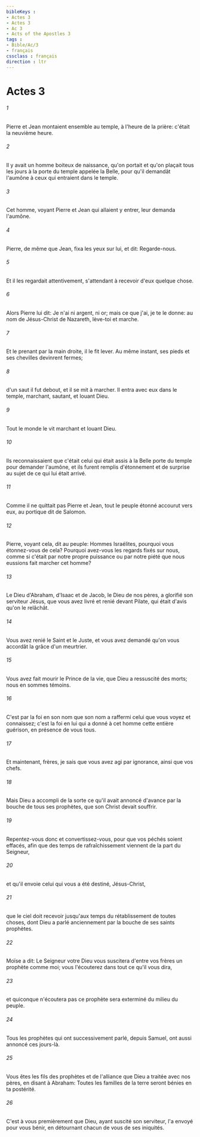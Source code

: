 ```yaml
---
bibleKeys : 
- Actes 3
- Actes 3
- Ac 3
- Acts of the Apostles 3
tags : 
- Bible/Ac/3
- français
cssclass : français
direction : ltr
---
```


# Actes 3

###### 1
Pierre et Jean montaient ensemble au temple, à l'heure de la prière: c'était la neuvième heure.
###### 2
Il y avait un homme boiteux de naissance, qu'on portait et qu'on plaçait tous les jours à la porte du temple appelée la Belle, pour qu'il demandât l'aumône à ceux qui entraient dans le temple.
###### 3
Cet homme, voyant Pierre et Jean qui allaient y entrer, leur demanda l'aumône.
###### 4
Pierre, de même que Jean, fixa les yeux sur lui, et dit: Regarde-nous.
###### 5
Et il les regardait attentivement, s'attendant à recevoir d'eux quelque chose.
###### 6
Alors Pierre lui dit: Je n'ai ni argent, ni or; mais ce que j'ai, je te le donne: au nom de Jésus-Christ de Nazareth, lève-toi et marche.
###### 7
Et le prenant par la main droite, il le fit lever. Au même instant, ses pieds et ses chevilles devinrent fermes;
###### 8
d'un saut il fut debout, et il se mit à marcher. Il entra avec eux dans le temple, marchant, sautant, et louant Dieu.
###### 9
Tout le monde le vit marchant et louant Dieu.
###### 10
Ils reconnaissaient que c'était celui qui était assis à la Belle porte du temple pour demander l'aumône, et ils furent remplis d'étonnement et de surprise au sujet de ce qui lui était arrivé.
###### 11
Comme il ne quittait pas Pierre et Jean, tout le peuple étonné accourut vers eux, au portique dit de Salomon.
###### 12
Pierre, voyant cela, dit au peuple: Hommes Israélites, pourquoi vous étonnez-vous de cela? Pourquoi avez-vous les regards fixés sur nous, comme si c'était par notre propre puissance ou par notre piété que nous eussions fait marcher cet homme?
###### 13
Le Dieu d'Abraham, d'Isaac et de Jacob, le Dieu de nos pères, a glorifié son serviteur Jésus, que vous avez livré et renié devant Pilate, qui était d'avis qu'on le relâchât.
###### 14
Vous avez renié le Saint et le Juste, et vous avez demandé qu'on vous accordât la grâce d'un meurtrier.
###### 15
Vous avez fait mourir le Prince de la vie, que Dieu a ressuscité des morts; nous en sommes témoins.
###### 16
C'est par la foi en son nom que son nom a raffermi celui que vous voyez et connaissez; c'est la foi en lui qui a donné à cet homme cette entière guérison, en présence de vous tous.
###### 17
Et maintenant, frères, je sais que vous avez agi par ignorance, ainsi que vos chefs.
###### 18
Mais Dieu a accompli de la sorte ce qu'il avait annoncé d'avance par la bouche de tous ses prophètes, que son Christ devait souffrir.
###### 19
Repentez-vous donc et convertissez-vous, pour que vos péchés soient effacés, afin que des temps de rafraîchissement viennent de la part du Seigneur,
###### 20
et qu'il envoie celui qui vous a été destiné, Jésus-Christ,
###### 21
que le ciel doit recevoir jusqu'aux temps du rétablissement de toutes choses, dont Dieu a parlé anciennement par la bouche de ses saints prophètes.
###### 22
Moïse a dit: Le Seigneur votre Dieu vous suscitera d'entre vos frères un prophète comme moi; vous l'écouterez dans tout ce qu'il vous dira,
###### 23
et quiconque n'écoutera pas ce prophète sera exterminé du milieu du peuple.
###### 24
Tous les prophètes qui ont successivement parlé, depuis Samuel, ont aussi annoncé ces jours-là.
###### 25
Vous êtes les fils des prophètes et de l'alliance que Dieu a traitée avec nos pères, en disant à Abraham: Toutes les familles de la terre seront bénies en ta postérité.
###### 26
C'est à vous premièrement que Dieu, ayant suscité son serviteur, l'a envoyé pour vous bénir, en détournant chacun de vous de ses iniquités.
